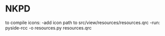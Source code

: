 NKPD
====
to compile icons:
-add icon path to src/view/resources/resources.qrc
-run: pyside-rcc -o resources.py resources.qrc
